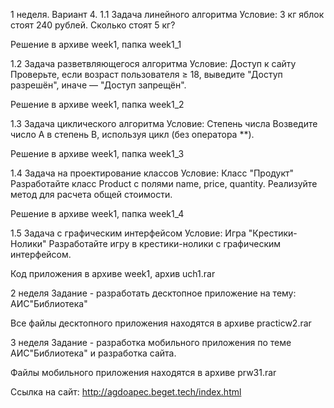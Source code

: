 1 неделя. Вариант 4.
1.1 Задача линейного алгоритма
Условие: 3 кг яблок стоят 240 рублей. Сколько стоят 5 кг? 

Решение в архиве week1, папка week1_1

1.2 Задача разветвляющегося алгоритма
Условие:	Доступ к сайту
Проверьте, если возраст пользователя ≥ 18, выведите "Доступ разрешён", иначе — "Доступ запрещён".

Решение в архиве week1, папка week1_2

1.3 Задача циклического алгоритма
Условие:	Степень числа
Возведите число A в степень B, используя цикл (без оператора **).

Решение в архиве week1, папка week1_3

1.4 Задача на проектирование классов
Условие: 	Класс "Продукт"
Разработайте класс Product с полями name, price, quantity. Реализуйте метод для расчета общей стоимости.

Решение в архиве week1, папка week1_4

1.5 Задача с графическим интерфейсом
Условие:	Игра "Крестики-Нолики"
Разработайте игру в крестики-нолики с графическим интерфейсом.

Код приложения в архиве week1, архив uch1.rar

2 неделя
Задание - разработать десктопное приложение на тему: АИС"Библиотека"

Все файлы десктопного приложения находятся в архиве practicw2.rar

3 неделя
Задание - разработка мобильного приложения по теме АИС"Библиотека" и разработка сайта.

Файлы мобильного приложения находятся в архиве prw31.rar

Ссылка на сайт: http://agdoapec.beget.tech/index.html
